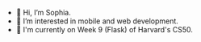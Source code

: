 - 👋 Hi, I’m Sophia.
- 👀 I’m interested in mobile and web development.
- 🌱 I'm currently on Week 9 (Flask) of Harvard's CS50.

<!---
smsanagustin/smsanagustin is a ✨ special ✨ repository because its `README.md` (this file) appears on your GitHub profile.
You can click the Preview link to take a look at your changes.
--->
